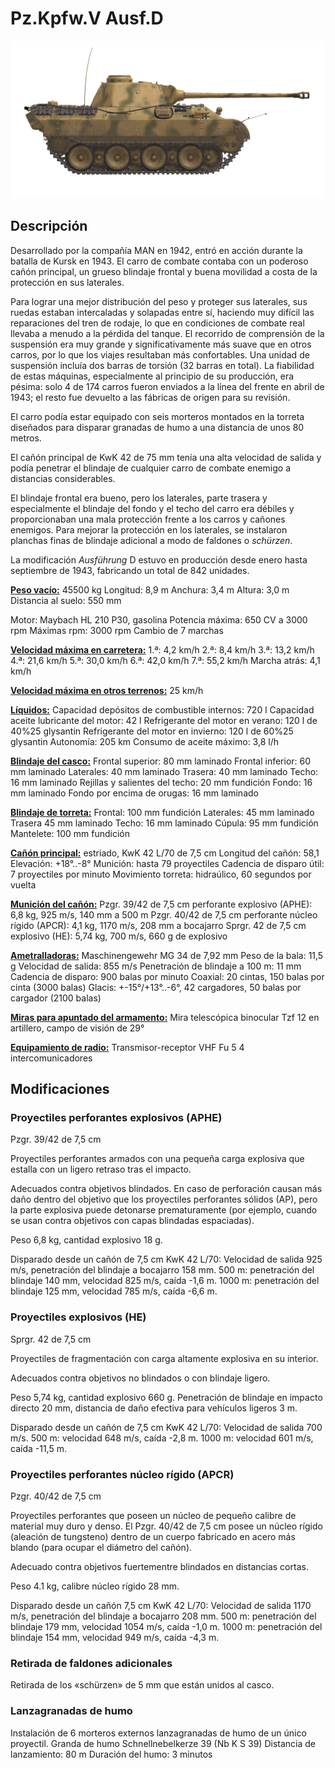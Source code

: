 # Pz.Kpfw.V Ausf.D

![_pzv-d](../images/_pzv-d.png)

## Descripción

Desarrollado por la compañía MAN en 1942, entró en acción durante la batalla de Kursk en 1943. El carro de combate contaba con un poderoso cañón principal, un grueso blindaje frontal y buena movilidad a costa de la protección en sus laterales.

Para lograr una mejor distribución del peso y proteger sus laterales, sus ruedas estaban intercaladas y solapadas entre sí, haciendo muy difícil las reparaciones del tren de rodaje, lo que en condiciones de combate real llevaba a menudo a la pérdida del tanque. El recorrido de comprensión de la suspensión era muy grande y significativamente más suave que en otros carros, por lo que los viajes resultaban más confortables. Una unidad de suspensión incluía dos barras de torsión (32 barras en total). La fiabilidad de estas máquinas, especialmente al principio de su producción, era pésima: solo 4 de 174 carros fueron enviados a la línea del frente en abril de 1943; el resto fue devuelto a las fábricas de origen para su revisión.

El carro podía estar equipado con seis morteros montados en la torreta diseñados para disparar granadas de humo a una distancia de unos 80 metros.

El cañón principal de KwK 42 de 75 mm tenía una alta velocidad de salida y podía penetrar el blindaje de cualquier carro de combate enemigo a distancias considerables.

El blindaje frontal era bueno, pero los laterales, parte trasera y especialmente el blindaje del fondo y el techo del carro era débiles y proporcionaban una mala protección frente a los carros y cañones enemigos. Para mejorar la protección en los laterales, se instalaron planchas finas de blindaje adicional a modo de faldones o <i>schürzen</i>.

La modificación <i>Ausführung</i> D estuvo en producción desde enero hasta septiembre de 1943, fabricando un total de 842 unidades.

<b><u>Peso vacío:</u></b> 45500 kg
Longitud: 8,9 m
Anchura: 3,4 m
Altura: 3,0 m
Distancia al suelo: 550 mm

Motor: Maybach HL 210 P30, gasolina
Potencia máxima: 650 CV a 3000 rpm
Máximas rpm: 3000 rpm
Cambio de 7 marchas

<b><u>Velocidad máxima en carretera:</u></b>
1.ª: 4,2 km/h
2.ª: 8,4 km/h
3.ª: 13,2 km/h
4.ª: 21,6 km/h
5.ª: 30,0 km/h
6.ª: 42,0 km/h
7.ª: 55,2 km/h
Marcha atrás: 4,1 km/h

<b><u>Velocidad máxima en otros terrenos:</u></b> 25 km/h

<b><u>Líquidos:</u></b>
Capacidad depósitos de combustible internos: 720 l
Capacidad aceite lubricante del motor: 42 l
Refrigerante del motor en verano: 120 l de 40%25 glysantin
Refrigerante del motor en invierno: 120 l de 60%25 glysantin
Autonomía: 205 km
Consumo de aceite máximo: 3,8 l/h

<b><u>Blindaje del casco:</u></b>
Frontal superior: 80 mm laminado
Frontal inferior: 60 mm laminado
Laterales: 40 mm laminado
Trasera: 40 mm laminado
Techo: 16 mm laminado
Rejillas y salientes del techo: 20 mm fundición
Fondo: 16 mm laminado
Fondo por encima de orugas: 16 mm laminado

<b><u>Blindaje de torreta:</u></b>
Frontal: 100 mm fundición
Laterales: 45 mm laminado
Trasera 45 mm laminado
Techo: 16 mm laminado
Cúpula: 95 mm fundición
Mantelete: 100 mm fundición

<b><u>Cañón principal:</u></b> estriado, KwK 42 L/70 de 7,5 cm
Longitud del cañón: 58,1
Elevación: +18°..-8°
Munición: hasta 79 proyectiles
Cadencia de disparo útil: 7 proyectiles por minuto
Movimiento torreta: hidraúlico, 60 segundos por vuelta

<b><u>Munición del cañón:</u></b>
Pzgr. 39/42 de 7,5 cm perforante explosivo (APHE): 6,8 kg, 925 m/s, 140 mm a 500 m
Pzgr. 40/42 de 7,5 cm perforante núcleo rígido (APCR): 4,1 kg, 1170 m/s, 208 mm a bocajarro
Sprgr. 42 de 7,5 cm explosivo (HE): 5,74 kg, 700 m/s, 660 g de explosivo

<b><u>Ametralladoras:</u></b> Maschinengewehr MG 34 de 7,92 mm
Peso de la bala: 11,5 g
Velocidad de salida: 855 m/s
Penetración de blindaje a 100 m: 11 mm
Cadencia de disparo: 900 balas por minuto
Coaxial: 20 cintas, 150 balas por cinta (3000 balas)
Glacis: +-15°/+13°..-6°, 42 cargadores, 50 balas por cargador (2100 balas)

<b><u>Miras para apuntado del armamento:</u></b>
Mira telescópica binocular Tzf 12 en artillero, campo de visión de 29°

<b><u>Equipamiento de radio:</u></b>
Transmisor-receptor VHF Fu 5
4 intercomunicadores


## Modificaciones


### Proyectiles perforantes explosivos (APHE)

Pzgr. 39/42 de 7,5 cm

Proyectiles perforantes armados con una pequeña carga explosiva que estalla con un ligero retraso tras el impacto.

Adecuados contra objetivos blindados. En caso de perforación causan más daño dentro del objetivo que los proyectiles perforantes sólidos (AP), pero la parte explosiva puede detonarse prematuramente (por ejemplo, cuando se usan contra objetivos con capas blindadas espaciadas).

Peso 6,8 kg, cantidad explosivo 18 g.

Disparado desde un cañón de 7,5 cm KwK 42 L/70:
Velocidad de salida 925 m/s, penetración del blindaje a bocajarro 158 mm.
500 m: penetración del blindaje 140 mm, velocidad 825 m/s, caída -1,6 m.
1000 m: penetración del blindaje 125 mm, velocidad 785 m/s, caída -6,6 m.


### Proyectiles explosivos (HE)

Sprgr. 42 de 7,5 cm

Proyectiles de fragmentación con carga altamente explosiva en su interior.

Adecuados contra objetivos no blindados o con blindaje ligero.

Peso 5,74 kg, cantidad explosivo 660 g.
Penetración de blindaje en impacto directo 20 mm, distancia de daño efectiva para vehículos ligeros 3 m.

Disparado desde un cañón de 7,5 cm KwK 42 L/70:
Velocidad de salida 700 m/s.
500 m: velocidad 648 m/s, caída -2,8 m.
1000 m: velocidad 601 m/s, caída -11,5 m.


### Proyectiles perforantes núcleo rígido (APCR)

Pzgr. 40/42 de 7,5 cm

Proyectiles perforantes que poseen un núcleo de pequeño calibre de material muy duro y denso. El Pzgr. 40/42 de 7,5 cm posee un núcleo rígido (aleación de tungsteno) dentro de un cuerpo fabricado en acero más blando (para ocupar el diámetro del cañón).

Adecuado contra objetivos fuertementre blindados en distancias cortas.

Peso 4.1 kg, calibre núcleo rígido 28 mm.

Disparado desde un cañón 7,5 cm KwK 42 L/70:
Velocidad de salida 1170 m/s, penetración del blindaje a bocajarro 208 mm.
500 m: penetración del blindaje 179 mm, velocidad 1054 m/s, caída -1,0 m.
1000 m: penetración del blindaje 154 mm, velocidad 949 m/s, caída -4,3 m.


### Retirada de faldones adicionales

Retirada de los «schürzen» de 5 mm que están unidos al casco.


### Lanzagranadas de humo

Instalación de 6 morteros externos lanzagranadas de humo de un único proyectil.
Granda de humo Schnellnebelkerze 39 (Nb K S 39)
Distancia de lanzamiento: 80 m
Duración del humo: 3 minutos